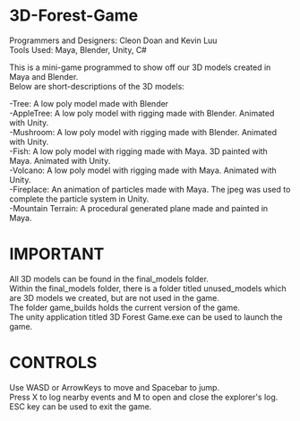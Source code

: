 # 3D-Forest-Game
Programmers and Designers: Cleon Doan and Kevin Luu  
Tools Used: Maya, Blender, Unity, C#  

This is a mini-game programmed to show off our 3D models created in Maya and Blender.   
Below are short-descriptions of the 3D models:  

-Tree: A low poly model made with Blender  
-AppleTree: A low poly model with rigging made with Blender. Animated with Unity.  
-Mushroom: A low poly model with rigging made with Blender. Animated with Unity.  
-Fish: A low poly model with rigging made with Maya. 3D painted with Maya. Animated with Unity.  
-Volcano: A low poly model with rigging made with Maya. Animated with Unity.  
-Fireplace: An animation of particles made with Maya. The jpeg was used to complete the particle system in Unity.  
-Mountain Terrain: A procedural generated plane made and painted in Maya.
  
# IMPORTANT
  
All 3D models can be found in the final_models folder.  
Within the final_models folder, there is a folder titled unused_models which are 3D models we created, but are not used in the game.  
The folder game_builds holds the current version of the game.  
The unity application titled 3D Forest Game.exe can be used to launch the game.  

# CONTROLS  
  
Use WASD or ArrowKeys to move and Spacebar to jump.  
Press X to log nearby events and M to open and close the explorer's log.  
ESC key can be used to exit the game.
